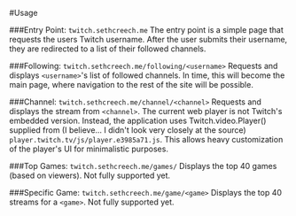 #Usage

###Entry Point: `twitch.sethcreech.me`
The entry point is a simple page that requests the users Twitch username. After the user submits their username, they are redirected to a list of their followed channels.

###Following: `twitch.sethcreech.me/following/<username>`
Requests and displays `<username>`'s list of followed channels. In time, this will become the main page, where navigation to the rest of the site will be possible.

###Channel: `twitch.sethcreech.me/channel/<channel>`
Requests and displays the stream from `<channel>`. The current web player is not Twitch's embedded version. Instead, the application uses Twitch.video.Player() supplied from (I believe... I didn't look very closely at the source) `player.twitch.tv/js/player.e3985a71.js`. This allows heavy customization of the player's UI for minimalistic purposes.

###Top Games: `twitch.sethcreech.me/games/`
Displays the top 40 games (based on viewers). Not fully supported yet.

###Specific Game: `twitch.sethcreech.me/game/<game>`
Displays the top 40 streams for a `<game>`. Not fully supported yet.

